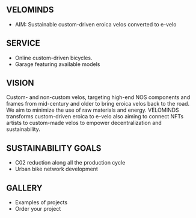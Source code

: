 ## VELOMINDS
* AIM: Sustainable custom-driven eroica velos converted to e-velo

## SERVICE
* Online custom-driven bicycles.
* Garage featuring available models

## VISION
Custom- and non-custom velos, targeting high-end NOS components and frames from mid-century and older to bring eroica velos back to the road. We aim to minimize the use of raw materials and energy. VELOMINDS transforms custom-driven eroica to e-velo also aiming to connect NFTs artists to custom-made velos to empower decentralization and sustainability.

## SUSTAINABILITY GOALS
* C02 reduction along all the production cycle
* Urban bike network development

## GALLERY 
* Examples of projects 
* Order your project

